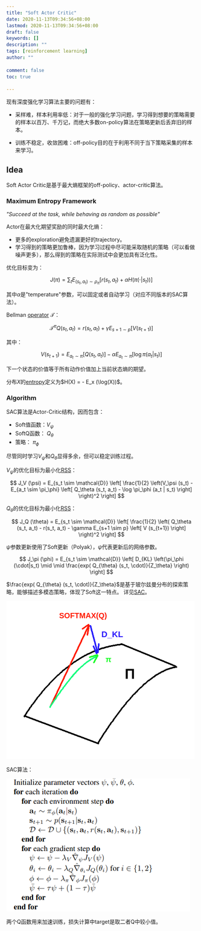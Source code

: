 ```yaml
---
title: "Soft Actor Critic"
date: 2020-11-13T09:34:56+08:00
lastmod: 2020-11-13T09:34:56+08:00
draft: false
keywords: []
description: ""
tags: [reinforcement learning]
author: ""

comment: false
toc: true

---
```

现有深度强化学习算法主要的问题有：
 - 采样难，样本利用率低：对于一般的强化学习问题，学习得到想要的策略需要的样本以百万、千万记，而绝大多数on-policy算法在策略更新后丢弃旧的样本。

<!--more-->

 - 训练不稳定，收敛困难：off-policy目的在于利用不同于当下策略采集的样本来学习。
## Idea


Soft Actor Critic是基于最大熵框架的off-policy、actor-critic算法。

### Maximum Entropy Framework
*"Succeed at the task, while behaving as random as possible"*

Actor在最大化期望奖励的同时最大化熵：
- 更多的exploration避免遗漏更好的trajectory。
- 学习得到的策略更加鲁棒，因为学习过程中尽可能采取随机的策略（可以看做噪声更多），那么得到的策略在实际测试中会更加具有泛化性。

优化目标变为：

$$
J(\pi) = \sum_t E_{(s_t, a_t) \sim \rho_{\pi}} \left[ r(s_t, a_t) + \alpha H(\pi(\cdot | s_t)) \right]
$$

其中$\alpha$是"temperature"参数，可以固定或者自动学习（对应不同版本的SAC算法）。

Bellman [operator](https://en.wikipedia.org/wiki/Operator_(mathematics)) $\mathcal{T}$：

$$
\mathcal{T}^\pi Q(s_t, a_t) = r(s_t, a_t) + \gamma E_{s+1 \sim p} \left[ V (s_{t+1}) \right]
$$

其中：

$$
V (s_{t+1}) = E_{a_t \sim \pi} \left[ Q (s_t, a_t) \right] - \alpha E_{a_t \sim \pi} \left[ \log \pi (a_t | s_t) \right]
$$

下一个状态的价值等于所有动作价值加上当前状态熵的期望。

分布$X$的[entropy](https://en.wikipedia.org/wiki/Entropy_(information_theory))定义为$H(X) = - E_x (\log(X))$。


### Algorithm

SAC算法是Actor-Critic结构，因而包含：

- Soft值函数：$V_\psi$
- SoftQ函数： $Q_\theta$
- 策略： $\pi_\phi$

尽管同时学习$V_\psi$和$Q_\theta$显得多余，但可以稳定训练过程。


$V_\psi$的优化目标为最小化[RSS](https://en.wikipedia.org/wiki/Residual_sum_of_squares)：

$$
J_V (\psi) = E_{s_t \sim \mathcal{D}} \left[ \frac{1}{2} \left(V_\psi (s_t) - E_{a_t \sim \pi_\phi} \left[ Q_\theta (s_t, a_t) - \log \pi_\phi (a_t | s_t) \right] \right)^2 \right]
$$

$Q_\theta$的优化目标为最小化[RSS](https://en.wikipedia.org/wiki/Residual_sum_of_squares)：

$$
J_Q (\theta) = E_{s_t \sim \mathcal{D}} \left[ \frac{1}{2} \left( Q_\theta (s_t, a_t) - r(s_t, a_t) - \gamma E_{s+1 \sim p} \left[ V (s_{t+1}) \right] \right)^2 \right]
$$

$\psi$参数更新使用了Soft更新（Polyak），$\bar{\psi}$代表更新后的网络参数。


$$
J_\pi (\phi) = E_{s_t \sim \mathcal{D}} \left[ D_{KL} \left(\pi_\phi (\cdot|s_t) \mid \mid \frac{exp( Q_{\theta} (s_t, \cdot)}{Z_\theta} \right) \right]
$$

$\frac{exp( Q_{\theta} (s_t, \cdot)}{Z_\theta}$是基于玻尔兹曼分布的探索策略，能够描述多模态策略，体现了Soft这一特点。
详见[SAC](https://zhuanlan.zhihu.com/p/70360272)。


![](/post/soft_actor_critic/projection.png)

SAC算法：


![](/post/soft_actor_critic/algorithm.png)

两个Q函数用来加速训练，损失计算中target是取二者Q中较小值。

